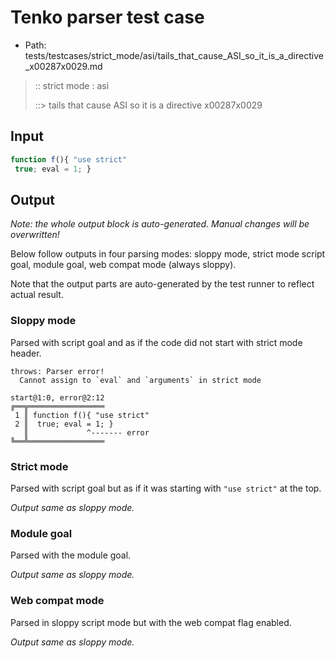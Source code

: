 # Tenko parser test case

- Path: tests/testcases/strict_mode/asi/tails_that_cause_ASI_so_it_is_a_directive_x00287x0029.md

> :: strict mode : asi
>
> ::> tails that cause ASI so it is a directive x00287x0029

## Input


`````js
function f(){ "use strict" 
 true; eval = 1; }
`````

## Output

_Note: the whole output block is auto-generated. Manual changes will be overwritten!_

Below follow outputs in four parsing modes: sloppy mode, strict mode script goal, module goal, web compat mode (always sloppy).

Note that the output parts are auto-generated by the test runner to reflect actual result.

### Sloppy mode

Parsed with script goal and as if the code did not start with strict mode header.

`````
throws: Parser error!
  Cannot assign to `eval` and `arguments` in strict mode

start@1:0, error@2:12
╔══╦═════════════════
 1 ║ function f(){ "use strict"
 2 ║  true; eval = 1; }
   ║             ^------- error
╚══╩═════════════════

`````

### Strict mode

Parsed with script goal but as if it was starting with `"use strict"` at the top.

_Output same as sloppy mode._

### Module goal

Parsed with the module goal.

_Output same as sloppy mode._

### Web compat mode

Parsed in sloppy script mode but with the web compat flag enabled.

_Output same as sloppy mode._
